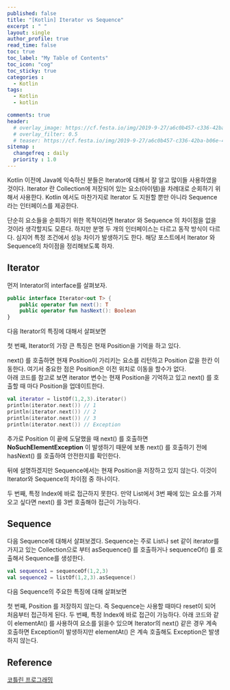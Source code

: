 ```yaml
---
published: false
title: "[Kotlin] Iterator vs Sequence"
excerpt : " "
layout: single
author_profile: true
read_time: false
toc: true
toc_label: "My Table of Contents"
toc_icon: "cog"
toc_sticky: true
categories :
  - Kotlin
tags: 
  - Kotlin
  - kotlin

comments: true
header:
  # overlay_image: https://cf.festa.io/img/2019-9-27/a6c0b457-c336-42ba-b06e-462de90ada91.jpg
  # overlay_filter: 0.5
  # teaser: https://cf.festa.io/img/2019-9-27/a6c0b457-c336-42ba-b06e-462de90ada91.jpg
sitemap :
  changefreq : daily
  priority : 1.0
---
```


Kotlin 이전에 Java에 익숙하신 분들은 Iterator에 대해서 잘 알고 많이들 사용하였을 것이다. Iterator 란 Collection에 저장되어 있는 요소(아이템)을 차례대로 순회하기 위해서 사용한다.
Kotlin 에서도 마찬가지로 Iterator 도 지원할 뿐만 아니라 Sequence 라는 인터페이스를 제공한다.

단순히 요소들을 순회하기 위한 목적이라면 Iterator 와 Sequence 의 차이점을 없을 것이라 생각할지도 모른다. 하지만 분명 두 개의 인터페이스는 다르고 동작 방식이 다르다.
심지어 특정 조건에서 성능 차이가 발생하기도 한다. 해당 포스트에서 Iterator 와 Sequence의 차이점을 정리해보도록 하자.

## Iterator

먼저 Interator의 interface를 살펴보자.

~~~kotlin
public interface Iterator<out T> {
    public operator fun next(): T
    public operator fun hasNext(): Boolean
}
~~~

다음 Iterator의 특징에 대해서 살펴보면

첫 번째, Iterator의 가장 큰 특징은 현재 Position을 기억을 하고 있다.

next() 를 호출하면 현재 Position이 가리키는 요소를 리턴하고 Position 값을 한칸 이동한다. 여기서 중요한 점은 Position은 이전 위치로 이동을 할수가 없다.  
아래 코드를 참고로 보면 iterator 변수는 현재 Position을 기억하고 있고 next() 를 호출할 때 마다 Position을 업데이트한다.

~~~kotlin
val iterator = listOf(1,2,3).iterator()
println(iterator.next()) // 1
println(iterator.next()) // 2
println(iterator.next()) // 3
println(iterator.next()) // Exception
~~~

추가로 Position 이 끝에 도달했을 때 next() 를 호출하면 __NoSuchElementException__ 이 발생하기 때문에 보통 next() 를 호출하기 전에 hasNext() 를 호출하여 안전한지를 확인한다.

뒤에 설명하겠지만 Sequence에서는 현재 Position을 저장하고 있지 않는다. 이것이 Iterator와 Sequence의 차이점 중 하나이다.

두 번째, 특정 Index에 바로 접근하지 못한다. 만약 List에서 3번 째에 있는 요소를 가져오고 싶다면 next() 를 3번 호출해야 접근이 가능하다.

## Sequence

다음 Sequence에 대해서 살펴보겠다. 
Sequence는 주로 List나 set 같이 iterator를 가지고 있는 Collection으로 부터 asSequence() 를 호출하거나 sequenceOf() 를 호출해서 Sequence를 생성한다.

~~~kotlin
val sequence1 = sequenceOf(1,2,3)
val sequence2 = listOf(1,2,3).asSequence()
~~~

다음 Sequence의 주요한 특징에 대해 살펴보면

첫 번째, Position 를 저장하지 않는다. 즉 Sequence는 사용할 때마다 reset이 되어 처음부터 접근하게 된다.
두 번째, 특정 Index에 바로 접근이 가능하다. 아래 코드와 같이 elementAt() 를 사용하여 요소를 읽을수 있으며 Iterator의 next() 같은 경우 계속 호출하면 Exception이 발생하지만 elementAt() 은 계속 호출해도 Exception은 발생하지 않는다.



  
## Reference

[코틀린 프로그래밍](http://acornpub.co.kr/book/programming-kotlin)
